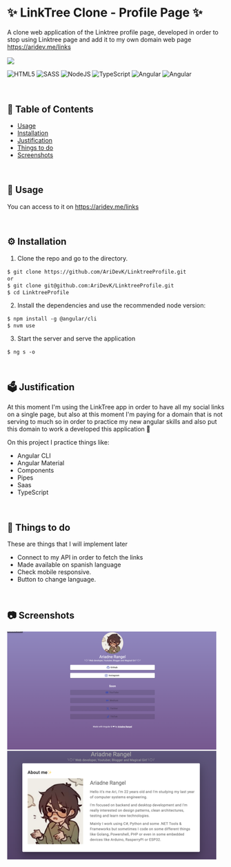 # ✨ LinkTree Clone - Profile Page ✨
A clone web application of the Linktree profile page, developed in order to stop using Linktree page and add it to my own domain web page https://aridev.me/links

<img align="center" src= "https://github.com/AriDevK/LinktreeProfile/blob/main/screenshots/intro.gif" width="1000px"/> 

![HTML5](https://img.shields.io/badge/html5-%23E34F26.svg?style=for-the-badge&logo=html5&logoColor=white)
![SASS](https://img.shields.io/badge/SASS-hotpink.svg?style=for-the-badge&logo=SASS&logoColor=white)
![NodeJS](https://img.shields.io/badge/node.js-6DA55F?style=for-the-badge&logo=node.js&logoColor=white)
![TypeScript](https://img.shields.io/badge/typescript-%23007ACC.svg?style=for-the-badge&logo=typescript&logoColor=white)
![Angular](https://img.shields.io/badge/angular-%23DD0031.svg?style=for-the-badge&logo=angular&logoColor=white)
![Angular](https://img.shields.io/badge/angular%20Material-%23ffa824.svg?style=for-the-badge&logo=angular&logoColor=white)


<br>

## 📑 Table of Contents 
  - [Usage](#-usage)
  - [Installation](#-installation)
  - [Justification](#-justification)
  - [Things to do](#-things-to-do)
  - [Screenshots](#-screenshots)

<br>

## 🤖 Usage
You can access to it on https://aridev.me/links

<br>

## ⚙ Installation
1. Clone the repo and go to the directory.
```shell
$ git clone https://github.com/AriDevK/LinktreeProfile.git
or
$ git clone git@github.com:AriDevK/LinktreeProfile.git
$ cd LinktreeProfile
```
2. Install the dependencies and use the recommended node version:
```shell
$ npm install -g @angular/cli
$ nvm use
```
3. Start the server and serve the application
```shell
$ ng s -o
```

<br>


## 🗳 Justification
At this moment I'm using the LinkTree app in order to have all my social links on a single page, but also at this moment I'm paying for a domain 
that is not serving to much so in order to practice my new angular skills and also put this domain to work a developed this application 🥰

On this project I practice things like:
- Angular CLI
- Angular Material
- Components
- Pipes
- Saas
- TypeScript

<br>


## 💭 Things to do

These are things that I will implement later
- Connect to my API in order to fetch the links
- Made available on spanish language
- Check mobile responsive.
- Button to change language.

<br>

## 📷 Screenshots
<img width= "485" src= "https://github.com/AriDevK/LinktreeProfile/blob/main/screenshots/main.png"/>
<img width= "485" src= "https://github.com/AriDevK/LinktreeProfile/blob/main/screenshots/about.png"/>
